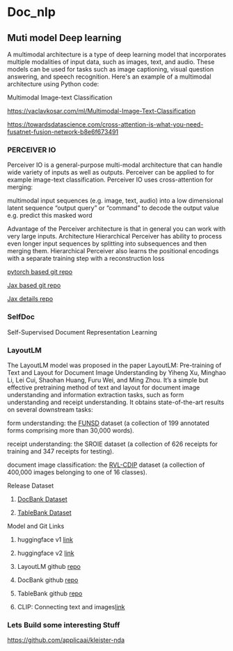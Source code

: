 # Doc_nlp
## Muti model Deep learning

A multimodal architecture is a type of deep learning model 
that incorporates multiple modalities of input data, such as 
images, text, and audio. These models can be used for tasks such as image captioning, visual question answering, 
and speech recognition. Here's an example of a multimodal architecture using Python code:

Multimodal Image-text Classification

https://vaclavkosar.com/ml/Multimodal-Image-Text-Classification

https://towardsdatascience.com/cross-attention-is-what-you-need-fusatnet-fusion-network-b8e6f673491

### PERCEIVER IO
Perceiver IO is a general-purpose multi-modal architecture that can handle wide variety of inputs as well as outputs.
Perceiver can be applied to for example image-text classification. 
Perceiver IO uses cross-attention for merging:

multimodal input sequences (e.g. image, text, audio) into a low dimensional latent sequence
“output query” or “command” to decode the output value e.g. predict this masked word


Advantage of the Perceiver architecture is that in general you can work with very large inputs. 
Architecture Hierarchical Perceiver has ability to process even longer input sequences by splitting into subsequences and then merging them. Hierarchical Perceiver also learns the positional encodings with a separate training step with a reconstruction loss

[pytorch based git repo](https://github.com/krasserm/perceiver-io)

[Jax based git repo](https://github.com/2796gaurav/code_examples/tree/main/Perceiver)

[Jax details repo](https://github.com/google/jax)

### SelfDoc

Self-Supervised Document Representation Learning

### LayoutLM
The LayoutLM model was proposed in the paper 
LayoutLM: Pre-training of Text and Layout for Document Image Understanding by Yiheng Xu, Minghao Li, Lei Cui, 
Shaohan Huang, Furu Wei, and Ming Zhou. It’s a simple but effective pretraining method of text and layout 
for document image understanding and information extraction tasks, 
such as form understanding and receipt understanding.
It obtains state-of-the-art results on several downstream tasks:

form understanding: the [FUNSD](https://guillaumejaume.github.io/FUNSD/) dataset (a collection of 199 annotated forms comprising more than 30,000 words).

receipt understanding: the SROIE dataset (a collection of 626 receipts for training and 347 receipts for testing).

document image classification: the [RVL-CDIP](https://adamharley.com/rvl-cdip/) dataset (a collection of 400,000 images belonging to one of 16 classes).

Release Dataset  
1. [DocBank Dataset](https://doc-analysis.github.io/docbank-page/)
   
2. [TableBank Dataset](https://doc-analysis.github.io/tablebank-page/)

Model and Git Links
1. huggingface v1 [link](https://huggingface.co/docs/transformers/model_doc/layoutlm)

2. huggingface v2 [link](https://huggingface.co/docs/transformers/model_doc/layoutlmv2)

3. LayoutLM github [repo](https://github.com/microsoft/unilm/tree/master/layoutlm/deprecated)


4. DocBank github [repo](https://github.com/doc-analysis/DocBank)

5. TableBank github [repo](https://github.com/doc-analysis/TableBank.)

6. CLIP: Connecting text and images[link](https://openai.com/research/clip)


### Lets Build some interesting Stuff 
https://github.com/applicaai/kleister-nda
